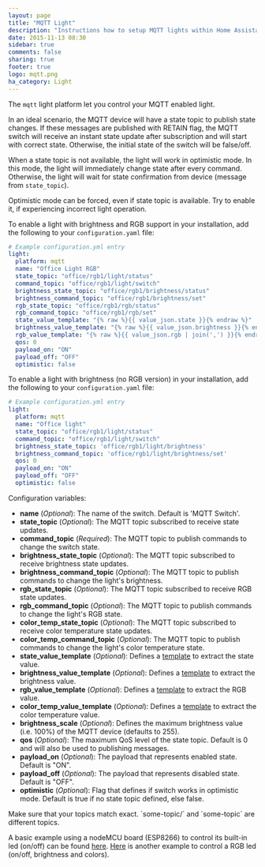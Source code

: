 ```yaml
---
layout: page
title: "MQTT Light"
description: "Instructions how to setup MQTT lights within Home Assistant."
date: 2015-11-13 08:30
sidebar: true
comments: false
sharing: true
footer: true
logo: mqtt.png
ha_category: Light
---
```



The `mqtt` light platform let you control your MQTT enabled light.

In an ideal scenario, the MQTT device will have a state topic to publish state changes. If these messages are published with RETAIN flag, the MQTT switch will receive an instant state update after subscription and will start with correct state. Otherwise, the initial state of the switch will be false/off.

When a state topic is not available, the light will work in optimistic mode. In this mode, the light will immediately change state after every command. Otherwise, the light will wait for state confirmation from device (message from `state_topic`).

Optimistic mode can be forced, even if state topic is available. Try to enable it, if experiencing incorrect light operation.

To enable a light with brightness and RGB support in your installation, add the following to your `configuration.yaml` file:

```yaml
# Example configuration.yml entry
light:
  platform: mqtt
  name: "Office Light RGB"
  state_topic: "office/rgb1/light/status"
  command_topic: "office/rgb1/light/switch"
  brightness_state_topic: "office/rgb1/brightness/status"
  brightness_command_topic: "office/rgb1/brightness/set"
  rgb_state_topic: "office/rgb1/rgb/status"
  rgb_command_topic: "office/rgb1/rgb/set"
  state_value_template: "{% raw %}{{ value_json.state }}{% endraw %}"
  brightness_value_template: "{% raw %}{{ value_json.brightness }}{% endraw %}"
  rgb_value_template: "{% raw %}{{ value_json.rgb | join(',') }}{% endraw %}"
  qos: 0
  payload_on: "ON"
  payload_off: "OFF"
  optimistic: false
```

To enable a light with brightness (no RGB version) in your installation, add the following to your `configuration.yaml` file:

```yaml
# Example configuration.yml entry
light:
  platform: mqtt
  name: "Office light"
  state_topic: "office/rgb1/light/status"
  command_topic: "office/rgb1/light/switch"
  brightness_state_topic: 'office/rgb1/light/brightness'
  brightness_command_topic: 'office/rgb1/light/brightness/set'
  qos: 0
  payload_on: "ON"
  payload_off: "OFF"
  optimistic: false
```

Configuration variables:

- **name** (*Optional*): The name of the switch. Default is 'MQTT Switch'.
- **state_topic** (*Optional*): The MQTT topic subscribed to receive state updates.
- **command_topic** (*Required*): The MQTT topic to publish commands to change the switch state.
- **brightness_state_topic** (*Optional*): The MQTT topic subscribed to receive brightness state updates.
- **brightness_command_topic** (*Optional*): The MQTT topic to publish commands to change the light's brightness.
- **rgb_state_topic** (*Optional*): The MQTT topic subscribed to receive RGB state updates.
- **rgb_command_topic** (*Optional*): The MQTT topic to publish commands to change the light's RGB state.
- **color_temp_state_topic** (*Optional*): The MQTT topic subscribed to receive color temperature state updates.
- **color_temp_command_topic** (*Optional*): The MQTT topic to publish commands to change the light's color temperature state.
- **state_value_template** (*Optional*): Defines a [template](/topics/templating/) to extract the state value.
- **brightness_value_template** (*Optional*): Defines a [template](/topics/templating/) to extract the brightness value.
- **rgb_value_template** (*Optional*): Defines a [template](/topics/templating/) to extract the RGB value.
- **color_temp_value_template** (*Optional*): Defines a [template](/topics/templating/) to extract the color temperature value.
- **brightness_scale** (*Optional*): Defines the maximum brightness value (i.e. 100%) of the MQTT device (defaults to 255).
- **qos** (*Optional*): The maximum QoS level of the state topic. Default is 0 and will also be used to publishing messages.
- **payload_on** (*Optional*): The payload that represents enabled state. Default is "ON".
- **payload_off** (*Optional*): The payload that represents disabled state. Default is "OFF".
- **optimistic** (*Optional*): Flag that defines if switch works in optimistic mode. Default is true if no state topic defined, else false.

<p class='note warning'>
  Make sure that your topics match exact. `some-topic/` and `some-topic` are different topics.
</p>

A basic example using a nodeMCU board (ESP8266) to control its built-in led (on/off) can be found [here](https://github.com/mertenats/open-home-automation/tree/master/ha_mqtt_light). [Here](https://github.com/mertenats/open-home-automation/tree/master/ha_mqtt_rgb_light) is another example to control a RGB led (on/off, brightness and colors).
